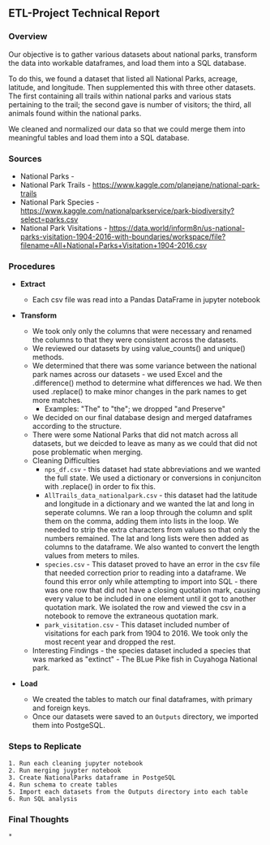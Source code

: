## ETL-Project Technical Report

### Overview

Our objective is to gather various datasets about national parks, transform the data into workable dataframes, and load them into a SQL database. 

To do this, we found a dataset that listed all National Parks, acreage, latitude, and longitude. Then supplemented this with three other datasets. The first containing all trails within national parks and various stats pertaining to the trail; the second gave is number of visitors; the third, all animals found within the national parks.

We cleaned and normalized our data so that we could merge them into meaningful tables and load them into a SQL database.

### Sources

* National Parks - 
* National Park Trails -  https://www.kaggle.com/planejane/national-park-trails
* National Park Species - https://www.kaggle.com/nationalparkservice/park-biodiversity?select=parks.csv
* National Park Visitations - https://data.world/inform8n/us-national-parks-visitation-1904-2016-with-boundaries/workspace/file?filename=All+National+Parks+Visitation+1904-2016.csv

### Procedures

* **Extract**
    * Each csv file was read into a Pandas DataFrame in jupyter notebook

* **Transform**
    * We took only only the columns that were necessary and renamed the columns to that they were consistent across the datasets.
    * We reviewed our datasets by using value_counts() and unique() methods.
    * We determined that there was some variance between the national park names across our datasets - we used Excel and the .difference() method to determine what differences we had. We then used .replace() to make minor changes in the park names to get more matches.
        * Examples: "The" to "the"; we dropped "and Preserve"
    * We decided on our final database design and merged dataframes according to the structure.
    * There were some National Parks that did not match across all datasets, but we deicded to leave as many as we could that did not pose problematic when merging.
    * Cleaning Difficulties
        * `nps_df.csv` - this dataset had state abbreviations and we wanted the full state. We used a dictionary or conversions in conjunciton with .replace() in order to fix this.
        * `AllTrails_data_nationalpark.csv` - this dataset had the latitude and longitude in a dictionary and we wanted the lat and long in seperate columns. We ran a loop through the column and split them on the comma, adding them into lists in the loop. We needed to strip the extra characters from values so that only the numbers remained. The lat and long lists were then added as columns to the dataframe. We also wanted to convert the length values from meters to miles. 
        * `species.csv` - This dataset proved to have an error in the csv file that needed correction prior to reading into a dataframe. We found this error only while attempting to import into SQL - there was one row that did not have a closing quotation mark, causing every value to be included in one element until it got to another quotation mark. We isolated the row and viewed the csv in a notebook to remove the extraneous quotation mark.
        * `park_visitation.csv` - This dataset included number of visitations for each park from 1904 to 2016. We took only the most recent year and dropped the rest. 
    * Interesting Findings - the species dataset included a species that was marked as "extinct" - The BLue Pike fish in Cuyahoga National park.

* **Load**
    * We created the tables to match our final dataframes, with primary and foreign keys. 
    * Once our datasets were saved to an `Outputs` directory, we imported them into PostgeSQL.

### Steps to Replicate
    1. Run each cleaning jupyter notebook 
    2. Run merging juypter notebook
    3. Create NationalParks dataframe in PostgeSQL
    4. Run schema to create tables
    5. Import each datasets from the Outputs directory into each table
    6. Run SQL analysis

### Final Thoughts
    * 
